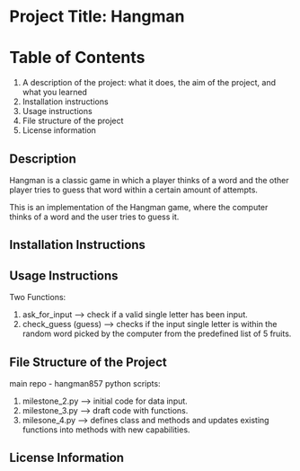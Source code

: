 # Project Title: Hangman

# Table of Contents
1. A description of the project: what it does, the aim of the project, and what you learned
2. Installation instructions
3. Usage instructions
4. File structure of the project
5. License information

## Description
Hangman is a classic game in which a player thinks of a word and the other player tries to guess that word within a certain amount of attempts.

This is an implementation of the Hangman game, where the computer thinks of a word and the user tries to guess it. 

## Installation Instructions

## Usage Instructions

Two Functions: 
1. ask_for_input --> check if a valid single letter has been input.
2. check_guess (guess) --> checks if the input single letter is within the random word picked by the computer from the predefined list of 5 fruits.

## File Structure of the Project
main repo - hangman857
python scripts:
1. milestone_2.py --> initial code for data input.
2. milestone_3.py --> draft code with functions.
3. milesone_4.py --> defines class and methods and updates existing functions into methods with new capabilities.

## License Information
